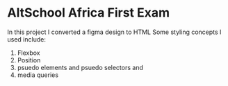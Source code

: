 # AltSchool Africa First Exam
In this project I converted a figma design to HTML
Some styling concepts I used include:
1. Flexbox
2. Position
3. psuedo elements and psuedo selectors and
4. media queries
